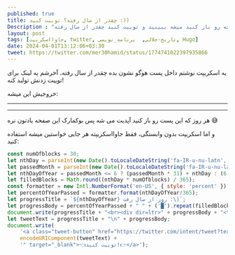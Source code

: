 ```yaml
---
published: true
title: چقدر از سال رفته؟ توییت کنید :))
Description : "هر روز که این صفحه رو باز کنید میشه ببینید و توییت کنید چقدر از سال رفته!"
layout: post
tags: [جاوااسکریپت, twitter, تاریخ-جلالی,  برنامه_نویسی, Hugo]
date: 2024-04-01T13:12:06+03:30
tweet: https://twitter.com/mer30hamid/status/1774741022397935866
---
```



یه اسکریپت نوشتم داخل پست هوگو نشون بده چقدر از سال رفته، آخرشم یه لینک برای توییت زدنش تولید کنه!

خروجیش این میشه:

---
<script>
const numOfblocks = 30;
let nthDay = parseInt(new Date().toLocaleDateString('fa-IR-u-nu-latn', { day: 'numeric' }));
let passedMonth = parseInt(new Date().toLocaleDateString('fa-IR-u-nu-latn', { month: 'numeric' })) - 1;
let nthDayOfYear = passedMonth <= 6 ? (passedMonth * 31) + nthDay : (6 * 31) + ((passedMonth - 6) * 30) + nthDay
let filledBlocks = Math.round((nthDay * numOfblocks) / 365);
const formatter = new Intl.NumberFormat('en-US', { style: 'percent' });
let percentOfYearPassed = formatter.format(nthDayOfYear/365);
let progressTitle = `${nthDayOfYear} روز از سال رفت :\)`;
let progressBody = percentOfYearPassed + " " + ('█').repeat(filledBlocks) + ('░').repeat(numOfblocks-filledBlocks);
document.write(progressTitle + "<br><div dir=ltr>" + progressBody + "<\/div>");
let tweetText = progressTitle + "\n" + progressBody;
document.write(
    '<a class="tweet-button" href="https://twitter.com/intent/tweet?text=' +
    encodeURIComponent(tweetText) +
    '" target="_blank">👈توییت کنید!👉</a>');
</script>
---
هر روز که این پست رو باز کنید آپدیت می شه پس بوکمارک این صفحه یادتون نره 😅



و اما اسکریپت بدون وابستگی، فقط جاوااسکریپته هر جایی خواستین میشه استفاده کنید:

```javascript
const numOfblocks = 30;
let nthDay = parseInt(new Date().toLocaleDateString('fa-IR-u-nu-latn', { day: 'numeric' }));
let passedMonth = parseInt(new Date().toLocaleDateString('fa-IR-u-nu-latn', { month: 'numeric' })) - 1;
let nthDayOfYear = passedMonth <= 6 ? (passedMonth * 31) + nthDay : (6 * 31) + ((passedMonth - 6) * 30) + nthDay
let filledBlocks = Math.round((nthDay * numOfblocks) / 365);
const formatter = new Intl.NumberFormat('en-US', { style: 'percent' });
let percentOfYearPassed = formatter.format(nthDayOfYear/365);
let progressTitle = `${nthDayOfYear} روز از سال رفت :\)`;
let progressBody = percentOfYearPassed + " " + ('█').repeat(filledBlocks) + ('░').repeat(numOfblocks-filledBlocks);
document.write(progressTitle + "<br><div dir=ltr>" + progressBody + "<\/div>");
let tweetText = progressTitle + "\n" + progressBody;
document.write(
    '<a class="tweet-button" href="https://twitter.com/intent/tweet?text=' +
    encodeURIComponent(tweetText) +
    '" target="_blank">👈توییت کنید!👉</a>');
```